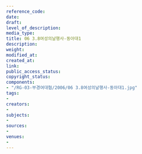 ```yaml
---
reference_code: 
date: 
draft: 
level_of_description: 
media_type: 
title: 06 3.8여성의날행사-동아대1
description: 
weight: 
modified_at: 
created_at: 
link: 
public_access_status: 
copyright_status: 
components:
- "/RG-03-부경여대협/2006/06 3.8여성의날행사-동아대1.jpg"
tags:
- 
creators:
- 
subjects:
- 
sources:
- 
venues:
- 
---
```


